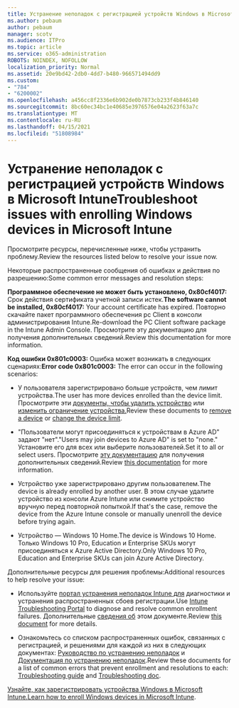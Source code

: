 ```yaml
---
title: Устранение неполадок с регистрацией устройств Windows в Microsoft Intune
ms.author: pebaum
author: pebaum
manager: scotv
ms.audience: ITPro
ms.topic: article
ms.service: o365-administration
ROBOTS: NOINDEX, NOFOLLOW
localization_priority: Normal
ms.assetid: 20e9bd42-2db0-4dd7-b480-966571494dd9
ms.custom:
- "784"
- "6200002"
ms.openlocfilehash: a456cc8f2336e6b902de0b7873cb233f4b846140
ms.sourcegitcommit: 8bc60ec34bc1e40685e3976576e04a2623f63a7c
ms.translationtype: MT
ms.contentlocale: ru-RU
ms.lasthandoff: 04/15/2021
ms.locfileid: "51808984"
---
```

# <a name="troubleshoot-issues-with-enrolling-windows-devices-in-microsoft-intune"></a><span data-ttu-id="2bc32-102">Устранение неполадок с регистрацией устройств Windows в Microsoft Intune</span><span class="sxs-lookup"><span data-stu-id="2bc32-102">Troubleshoot issues with enrolling Windows devices in Microsoft Intune</span></span>

<span data-ttu-id="2bc32-103">Просмотрите ресурсы, перечисленные ниже, чтобы устранить проблему.</span><span class="sxs-lookup"><span data-stu-id="2bc32-103">Review the resources listed below to resolve your issue now.</span></span>
  
<span data-ttu-id="2bc32-104">Некоторые распространенные сообщения об ошибках и действия по разрешению:</span><span class="sxs-lookup"><span data-stu-id="2bc32-104">Some common error messages and resolution steps:</span></span>
  
 <span data-ttu-id="2bc32-105">**Программное обеспечение не может быть установлено, 0x80cf4017:** Срок действия сертификата учетной записи истек.</span><span class="sxs-lookup"><span data-stu-id="2bc32-105">**The software cannot be installed, 0x80cf4017:** Your account certificate has expired.</span></span> <span data-ttu-id="2bc32-106">Повторно скачайте пакет программного обеспечения pc Client в консоли администрирования Intune.</span><span class="sxs-lookup"><span data-stu-id="2bc32-106">Re-download the PC Client software package in the Intune Admin Console.</span></span> <span data-ttu-id="2bc32-107">Просмотрите эту документацию для получения дополнительных сведений.</span><span class="sxs-lookup"><span data-stu-id="2bc32-107">Review this documentation for more information.</span></span>
  
 <span data-ttu-id="2bc32-108">**Код ошибки 0x801c0003:** Ошибка может возникать в следующих сценариях:</span><span class="sxs-lookup"><span data-stu-id="2bc32-108">**Error code 0x801c0003:** The error can occur in the following scenarios:</span></span>
  
-  <span data-ttu-id="2bc32-109">У пользователя зарегистрировано больше устройств, чем лимит устройства.</span><span class="sxs-lookup"><span data-stu-id="2bc32-109">The user has more devices enrolled than the device limit.</span></span> <span data-ttu-id="2bc32-110">Просмотрите эти [документы, чтобы удалить устройство](https://docs.microsoft.com/intune/devices-wipe) или [изменить ограничение устройства.](https://docs.microsoft.com/intune/enrollment-restrictions-set#set-device-limit-restrictions)</span><span class="sxs-lookup"><span data-stu-id="2bc32-110">Review these documents to [remove a device](https://docs.microsoft.com/intune/devices-wipe) or [change the device limit](https://docs.microsoft.com/intune/enrollment-restrictions-set#set-device-limit-restrictions).</span></span>

-  <span data-ttu-id="2bc32-111">"Пользователи могут присоединяться к устройствам в Azure AD" задают "нет".</span><span class="sxs-lookup"><span data-stu-id="2bc32-111">"Users may join devices to Azure AD" is set to "none."</span></span> <span data-ttu-id="2bc32-112">Установите его для всех или выберите пользователей.</span><span class="sxs-lookup"><span data-stu-id="2bc32-112">Set it to all or select users.</span></span> <span data-ttu-id="2bc32-113">Просмотрите [эту документацию](https://docs.microsoft.com/azure/active-directory/device-management-azure-portal#configure-device-settings) для получения дополнительных сведений.</span><span class="sxs-lookup"><span data-stu-id="2bc32-113">Review [this documentation](https://docs.microsoft.com/azure/active-directory/device-management-azure-portal#configure-device-settings) for more information.</span></span>

-  <span data-ttu-id="2bc32-114">Устройство уже зарегистрировано другим пользователем.</span><span class="sxs-lookup"><span data-stu-id="2bc32-114">The device is already enrolled by another user.</span></span> <span data-ttu-id="2bc32-115">В этом случае удалите устройство из консоли Azure Intune или снимите устройство вручную перед повторной попыткой.</span><span class="sxs-lookup"><span data-stu-id="2bc32-115">If that's the case, remove the device from the Azure Intune console or manually unenroll the device before trying again.</span></span>

-  <span data-ttu-id="2bc32-116">Устройство — Windows 10 Home.</span><span class="sxs-lookup"><span data-stu-id="2bc32-116">The device is Windows 10 Home.</span></span> <span data-ttu-id="2bc32-117">Только Windows 10 Pro, Education и Enterprise SKUs могут присоединяться к Azure Active Directory.</span><span class="sxs-lookup"><span data-stu-id="2bc32-117">Only Windows 10 Pro, Education and Enterprise SKUs can join Azure Active Directory.</span></span>

<span data-ttu-id="2bc32-118">Дополнительные ресурсы для решения проблемы:</span><span class="sxs-lookup"><span data-stu-id="2bc32-118">Additional resources to help resolve your issue:</span></span>
  
-  <span data-ttu-id="2bc32-119">Используйте [портал устранения неполадок Intune для](https://devicemanagement.microsoft.com/#blade/Microsoft_Intune_DeviceSettings/TroubleshootBlade) диагностики и устранения распространенных сбоев регистрации.</span><span class="sxs-lookup"><span data-stu-id="2bc32-119">Use [Intune Troubleshooting Portal](https://devicemanagement.microsoft.com/#blade/Microsoft_Intune_DeviceSettings/TroubleshootBlade) to diagnose and resolve common enrollment failures.</span></span> <span data-ttu-id="2bc32-120">Дополнительные [сведения об](https://docs.microsoft.com/intune/help-desk-operators) этом документе.</span><span class="sxs-lookup"><span data-stu-id="2bc32-120">Review [this document](https://docs.microsoft.com/intune/help-desk-operators) for more details.</span></span>

-  <span data-ttu-id="2bc32-121">Ознакомьтесь со списком распространенных ошибок, связанных с регистрацией, и решениями для каждой из них в следующих документах: [Руководство по устранению неполадок](https://support.microsoft.com/help/4089533/troubleshooting-windows-device-enrollment-problems-in-microsoft-intune) и [Документация по устранению неполадок](https://docs.microsoft.com/troubleshoot/mem/intune/troubleshoot-device-enrollment-in-intune).</span><span class="sxs-lookup"><span data-stu-id="2bc32-121">Review these documents for a list of common errors that prevent enrollment and resolutions to each: [Troubleshooting guide](https://support.microsoft.com/help/4089533/troubleshooting-windows-device-enrollment-problems-in-microsoft-intune) and [Troubleshooting doc](https://docs.microsoft.com/troubleshoot/mem/intune/troubleshoot-device-enrollment-in-intune).</span></span>

<span data-ttu-id="2bc32-122">[Узнайте, как зарегистрировать устройства Windows в Microsoft Intune.](https://docs.microsoft.com/intune/windows-enroll)</span><span class="sxs-lookup"><span data-stu-id="2bc32-122">[Learn how to enroll Windows devices in Microsoft Intune](https://docs.microsoft.com/intune/windows-enroll).</span></span>
